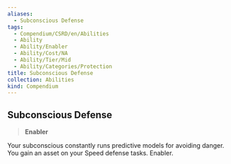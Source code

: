 ```yaml
---
aliases:
  - Subconscious Defense
tags:
  - Compendium/CSRD/en/Abilities
  - Ability
  - Ability/Enabler
  - Ability/Cost/NA
  - Ability/Tier/Mid
  - Ability/Categories/Protection
title: Subconscious Defense
collection: Abilities
kind: Compendium
---
```

## Subconscious Defense  
>**Enabler**
  
Your subconscious constantly runs predictive models for avoiding danger. You gain an asset on your Speed defense tasks. Enabler.